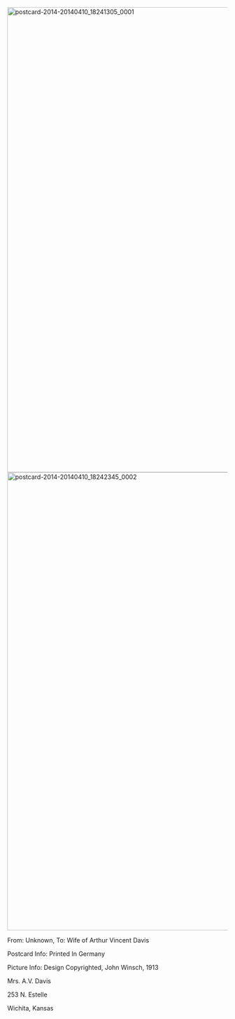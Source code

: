 <html><body><a href="http://107.170.91.122/wp-content/uploads/2014/04/postcard-2014-20140410_18241305_0001.jpg"><img class="alignnone size-full wp-image-113" src="http://107.170.91.122/wp-content/uploads/2014/04/postcard-2014-20140410_18241305_0001.jpg" alt="postcard-2014-20140410_18241305_0001" width="1530" height="1061"></a><a href="http://107.170.91.122/wp-content/uploads/2014/04/postcard-2014-20140410_18242345_0002.jpg"><img class="alignnone size-full wp-image-112" src="http://107.170.91.122/wp-content/uploads/2014/04/postcard-2014-20140410_18242345_0002.jpg" alt="postcard-2014-20140410_18242345_0002" width="1555" height="1045"></a>

From: Unknown, To: Wife of Arthur Vincent Davis

Postcard Info: Printed In Germany

Picture Info: Design Copyrighted, John Winsch, 1913



Mrs. A.V. Davis

253 N. Estelle

Wichita, Kansas



 </body></html>